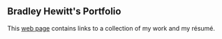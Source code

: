 ## Bradley Hewitt's Portfolio
This [web page](https://bradleyhewitt.com) contains links to a collection of my work and my résumé.
